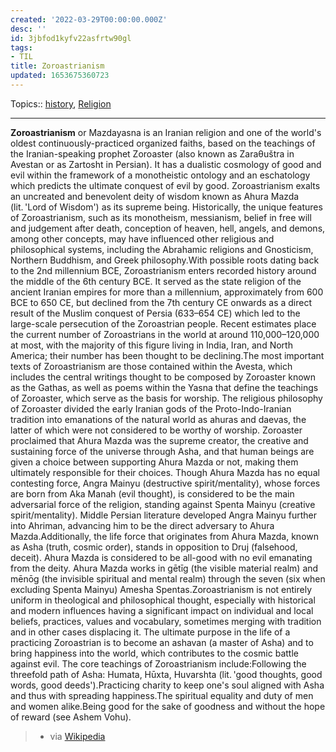 ```yaml
---
created: '2022-03-29T00:00:00.000Z'
desc: ''
id: 3jbfod1kyfv22asfrtw90gl
tags:
- TIL
title: Zoroastrianism
updated: 1653675360723
---
```

   
Topics::  [history](../topics/history.md), [Religion](../topics/religion.md)   
   
   
---   
   
**Zoroastrianism** or Mazdayasna is an Iranian religion and one of the world's oldest continuously-practiced organized faiths, based on the teachings of the Iranian-speaking prophet Zoroaster (also known as Zaraθuštra in Avestan or as Zartosht in Persian). It has a dualistic cosmology of good and evil within the framework of a monotheistic ontology and an eschatology which predicts the ultimate conquest of evil by good. Zoroastrianism exalts an uncreated and benevolent deity of wisdom known as Ahura Mazda (lit. 'Lord of Wisdom') as its supreme being. Historically, the unique features of Zoroastrianism, such as its monotheism, messianism, belief in free will and judgement after death, conception of heaven, hell, angels, and demons, among other concepts, may have influenced other religious and philosophical systems, including the Abrahamic religions and Gnosticism, Northern Buddhism, and Greek philosophy.With possible roots dating back to the 2nd millennium BCE, Zoroastrianism enters recorded history around the middle of the 6th century BCE. It served as the state religion of the ancient Iranian empires for more than a millennium, approximately from 600 BCE to 650 CE, but declined from the 7th century CE onwards as a direct result of the Muslim conquest of Persia (633–654 CE) which led to the large-scale persecution of the Zoroastrian people. Recent estimates place the current number of Zoroastrians in the world at around 110,000–120,000 at most, with the majority of this figure living in India, Iran, and North America; their number has been thought to be declining.The most important texts of Zoroastrianism are those contained within the Avesta, which includes the central writings thought to be composed by Zoroaster known as the Gathas, as well as poems within the Yasna that define the teachings of Zoroaster, which serve as the basis for worship. The religious philosophy of Zoroaster divided the early Iranian gods of the Proto-Indo-Iranian tradition into emanations of the natural world as ahuras and daevas, the latter of which were not considered to be worthy of worship. Zoroaster proclaimed that Ahura Mazda was the supreme creator, the creative and sustaining force of the universe through Asha, and that human beings are given a choice between supporting Ahura Mazda or not, making them ultimately responsible for their choices. Though Ahura Mazda has no equal contesting force, Angra Mainyu (destructive spirit/mentality), whose forces are born from Aka Manah (evil thought), is considered to be the main adversarial force of the religion, standing against Spenta Mainyu (creative spirit/mentality). Middle Persian literature developed Angra Mainyu further into Ahriman, advancing him to be the direct adversary to Ahura Mazda.Additionally, the life force that originates from Ahura Mazda, known as Asha (truth, cosmic order), stands in opposition to Druj (falsehood, deceit). Ahura Mazda is considered to be all-good with no evil emanating from the deity. Ahura Mazda works in gētīg (the visible material realm) and mēnōg (the invisible spiritual and mental realm) through the seven (six when excluding Spenta Mainyu) Amesha Spentas.Zoroastrianism is not entirely uniform in theological and philosophical thought, especially with historical and modern influences having a significant impact on individual and local beliefs, practices, values and vocabulary, sometimes merging with tradition and in other cases displacing it. The ultimate purpose in the life of a practicing Zoroastrian is to become an ashavan (a master of Asha) and to bring happiness into the world, which contributes to the cosmic battle against evil. The core teachings of Zoroastrianism include:Following the threefold path of Asha: Humata, Hūxta, Huvarshta (lit. 'good thoughts, good words, good deeds').Practicing charity to keep one's soul aligned with Asha and thus with spreading happiness.The spiritual equality and duty of men and women alike.Being good for the sake of goodness and without the hope of reward (see Ashem Vohu).   
   
> - via [Wikipedia](https://en.wikipedia.org/wiki/Zoroastrianism)